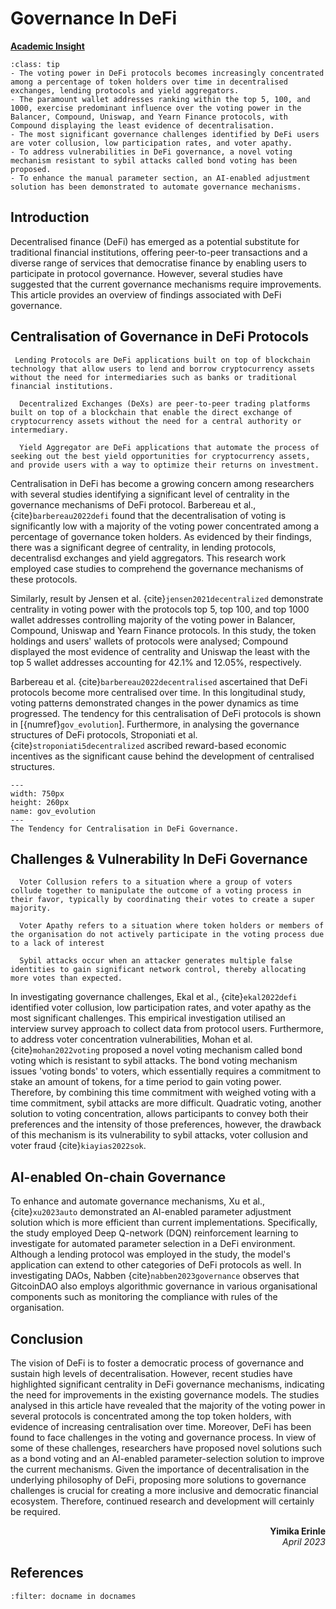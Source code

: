 # Governance In DeFi

<!-- ![Academic Insight](images/AI.svg) -->
<ins>**Academic Insight**</ins>

```{admonition} Key Insights
:class: tip
- The voting power in DeFi protocols becomes increasingly concentrated among a percentage of token holders over time in decentralised exchanges, lending protocols and yield aggregators.
- The paramount wallet addresses ranking within the top 5, 100, and 1000, exercise predominant influence over the voting power in the Balancer, Compound, Uniswap, and Yearn Finance protocols, with Compound displaying the least evidence of decentralisation.
- The most significant governance challenges identified by DeFi users are voter collusion, low participation rates, and voter apathy.
- To address vulnerabilities in DeFi governance, a novel voting mechanism resistant to sybil attacks called bond voting has been proposed.
- To enhance the manual parameter section, an AI-enabled adjustment solution has been demonstrated to automate governance mechanisms.
```

## Introduction

Decentralised finance (DeFi) has emerged as a potential substitute for traditional financial institutions, offering peer-to-peer transactions and a diverse range of services that democratise finance by enabling users to participate in protocol governance. However, several studies have suggested that the current governance mechanisms require improvements. This article provides an overview of findings associated with DeFi governance.

## Centralisation of Governance in DeFi Protocols

 `````{margin} **Lending Protocols**
  Lending Protocols are DeFi applications built on top of blockchain technology that allow users to lend and borrow cryptocurrency assets without the need for intermediaries such as banks or traditional financial institutions.
`````
`````{margin} **Decentralized Exchanges**
  Decentralized Exchanges (DeXs) are peer-to-peer trading platforms built on top of a blockchain that enable the direct exchange of cryptocurrency assets without the need for a central authority or intermediary.
`````
`````{margin} **Yield Aggregator**
  Yield Aggregator are DeFi applications that automate the process of seeking out the best yield opportunities for cryptocurrency assets, and provide users with a way to optimize their returns on investment.
`````

 Centralisation in DeFi has become a growing concern among researchers with several studies identifying a significant level of centrality in the governance mechanisms of DeFi protocol. Barbereau et al., {cite}`barbereau2022defi` found that the decentralisation of voting is significantly low with a majority of the voting power concentrated among a percentage of governance token holders. As evidenced by their findings, there was a significant degree of centrality, in lending protocols, decentralisd exchanges and yield aggregators. This research work employed case studies to comprehend the governance mechanisms of these protocols.

Similarly, result by Jensen et al. {cite}`jensen2021decentralized` demonstrate centrality in voting power with the protocols top 5, top 100, and top 1000 wallet addresses controlling majority of the voting power in Balancer, Compound, Uniswap and Yearn Finance protocols. In this study, the token holdings and users' wallets of protocols were analysed; Compound displayed the most evidence of centrality and Uniswap the least with the top 5 wallet addresses accounting for 42.1% and 12.05%, respectively.

Barbereau et al. {cite}`barbereau2022decentralised` ascertained that DeFi protocols become more centralised over time. In this longitudinal study, voting patterns demonstrated changes in the power dynamics as time progressed. The tendency for this centralisation of DeFi protocols is shown in [{numref}`gov_evolution`]. Furthermore, in analysing the governance structures of DeFi protocols, Stroponiati et al. {cite}`stroponiati5decentralized` ascribed reward-based economic incentives as the significant cause behind the development of centralised structures.

```{figure} images/Govern.drawio.png
---
width: 750px
height: 260px
name: gov_evolution
---
The Tendency for Centralisation in DeFi Governance.
```

## Challenges & Vulnerability In DeFi Governance

`````{margin} **Voter Collusion**
  Voter Collusion refers to a situation where a group of voters collude together to manipulate the outcome of a voting process in their favor, typically by coordinating their votes to create a super majority.
`````

`````{margin} **Voter Apathy**
  Voter Apathy refers to a situation where token holders or members of the organisation do not actively participate in the voting process due to a lack of interest
`````

`````{margin} **Sybil Attack**
  Sybil attacks occur when an attacker generates multiple false identities to gain significant network control, thereby allocating more votes than expected.
`````

In investigating governance challenges, Ekal et al., {cite}`ekal2022defi` identified voter collusion, low participation rates, and voter apathy as the most significant challenges. This empirical investigation utilised an interview survey approach to collect data from protocol users. Furthermore, to address voter concentration vulnerabilities, Mohan et al. {cite}`mohan2022voting` proposed a novel voting mechanism called bond voting which is resistant to sybil attacks. The bond voting mechanism issues 'voting bonds' to voters, which essentially requires a commitment to stake an amount of tokens, for a time period to gain voting power. Therefore, by combining this time commitment with weighed voting with a time commitment, sybil attacks are more difficult. Quadratic voting, another solution to voting concentration, allows participants to convey both their preferences and the intensity of those preferences, however, the drawback of this mechanism is its vulnerability to sybil attacks, voter collusion and voter fraud {cite}`kiayias2022sok`.

## AI-enabled On-chain Governance

To enhance and automate governance mechanisms, Xu et al., {cite}`xu2023auto` demonstrated an AI-enabled parameter adjustment solution which is more efficient than current implementations. Specifically, the study employed Deep Q-network (DQN) reinforcement learning to investigate for automated parameter selection in a DeFi environment. Although a lending protocol was employed in the study, the model's application can extend to other categories of DeFi protocols as well. In investigating DAOs, Nabben {cite}`nabben2023governance` observes that GitcoinDAO also employs algorithmic governance in various organisational components such as monitoring the compliance with rules of the organisation.

## Conclusion

The vision of DeFi is to foster a democratic process of governance and sustain high levels of decentralisation. However, recent studies have highlighted significant centrality in DeFi governance mechanisms, indicating the need for improvements in the existing governance models. The studies analysed in this article have revealed that the majority of the voting power in several protocols is concentrated among the top token holders, with evidence of increasing centralisation over time. Moreover, DeFi has been found to face challenges in the voting and governance process. In view of some of these challenges, researchers have proposed novel solutions such as a bond voting and an AI-enabled parameter-selection solution to improve the current mechanisms. Given the importance of decentralisation in the underlying philosophy of DeFi, proposing more solutions to governance challenges is crucial for creating a more inclusive and democratic financial ecosystem. Therefore, continued research and development will certainly be required.

<div style="text-align: right;font-weight: bold;">Yimika Erinle</div>
<div style="text-align: right;font-style: italic;">April 2023</div>

## References

```{bibliography}
:filter: docname in docnames
```